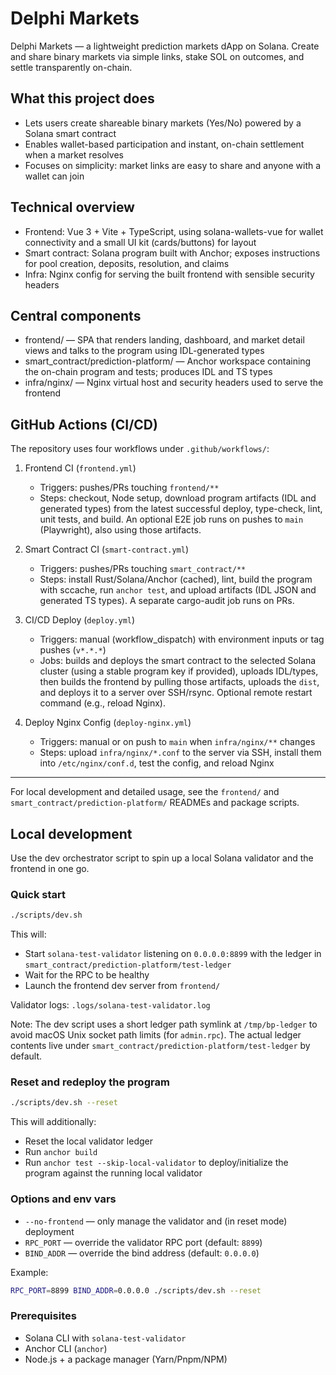 # Delphi Markets

Delphi Markets — a lightweight prediction markets dApp on Solana. Create and share binary markets via simple links, stake SOL on outcomes, and settle transparently on-chain.

## What this project does
- Lets users create shareable binary markets (Yes/No) powered by a Solana smart contract
- Enables wallet-based participation and instant, on-chain settlement when a market resolves
- Focuses on simplicity: market links are easy to share and anyone with a wallet can join

## Technical overview
- Frontend: Vue 3 + Vite + TypeScript, using solana-wallets-vue for wallet connectivity and a small UI kit (cards/buttons) for layout
- Smart contract: Solana program built with Anchor; exposes instructions for pool creation, deposits, resolution, and claims
- Infra: Nginx config for serving the built frontend with sensible security headers

## Central components
- frontend/ — SPA that renders landing, dashboard, and market detail views and talks to the program using IDL-generated types
- smart_contract/prediction-platform/ — Anchor workspace containing the on-chain program and tests; produces IDL and TS types
- infra/nginx/ — Nginx virtual host and security headers used to serve the frontend

## GitHub Actions (CI/CD)
The repository uses four workflows under `.github/workflows/`:

1) Frontend CI (`frontend.yml`)
	- Triggers: pushes/PRs touching `frontend/**`
	- Steps: checkout, Node setup, download program artifacts (IDL and generated types) from the latest successful deploy, type-check, lint, unit tests, and build. An optional E2E job runs on pushes to `main` (Playwright), also using those artifacts.

2) Smart Contract CI (`smart-contract.yml`)
	- Triggers: pushes/PRs touching `smart_contract/**`
	- Steps: install Rust/Solana/Anchor (cached), lint, build the program with sccache, run `anchor test`, and upload artifacts (IDL JSON and generated TS types). A separate cargo-audit job runs on PRs.

3) CI/CD Deploy (`deploy.yml`)
	- Triggers: manual (workflow_dispatch) with environment inputs or tag pushes (`v*.*.*`)
	- Jobs: builds and deploys the smart contract to the selected Solana cluster (using a stable program key if provided), uploads IDL/types, then builds the frontend by pulling those artifacts, uploads the `dist`, and deploys it to a server over SSH/rsync. Optional remote restart command (e.g., reload Nginx).

4) Deploy Nginx Config (`deploy-nginx.yml`)
	- Triggers: manual or on push to `main` when `infra/nginx/**` changes
	- Steps: upload `infra/nginx/*.conf` to the server via SSH, install them into `/etc/nginx/conf.d`, test the config, and reload Nginx

---

For local development and detailed usage, see the `frontend/` and `smart_contract/prediction-platform/` READMEs and package scripts.

## Local development

Use the dev orchestrator script to spin up a local Solana validator and the frontend in one go.

### Quick start

```bash
./scripts/dev.sh
```

This will:
- Start `solana-test-validator` listening on `0.0.0.0:8899` with the ledger in `smart_contract/prediction-platform/test-ledger`
- Wait for the RPC to be healthy
- Launch the frontend dev server from `frontend/`

Validator logs: `.logs/solana-test-validator.log`

Note: The dev script uses a short ledger path symlink at `/tmp/bp-ledger` to avoid macOS Unix socket path limits (for `admin.rpc`). The actual ledger contents live under `smart_contract/prediction-platform/test-ledger` by default.

### Reset and redeploy the program

```bash
./scripts/dev.sh --reset
```

This will additionally:
- Reset the local validator ledger
- Run `anchor build`
- Run `anchor test --skip-local-validator` to deploy/initialize the program against the running local validator

### Options and env vars

- `--no-frontend` — only manage the validator and (in reset mode) deployment
- `RPC_PORT` — override the validator RPC port (default: `8899`)
- `BIND_ADDR` — override the bind address (default: `0.0.0.0`)

Example:

```bash
RPC_PORT=8899 BIND_ADDR=0.0.0.0 ./scripts/dev.sh --reset
```

### Prerequisites

- Solana CLI with `solana-test-validator`
- Anchor CLI (`anchor`)
- Node.js + a package manager (Yarn/Pnpm/NPM)
